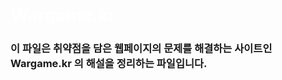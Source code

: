 # <span style="color:White">Wargame.kr</span>

### 이 파일은 취약점을 담은 웹페이지의 문제를 해결하는 사이트인 Wargame.kr 의 해설을 정리하는 파일입니다.